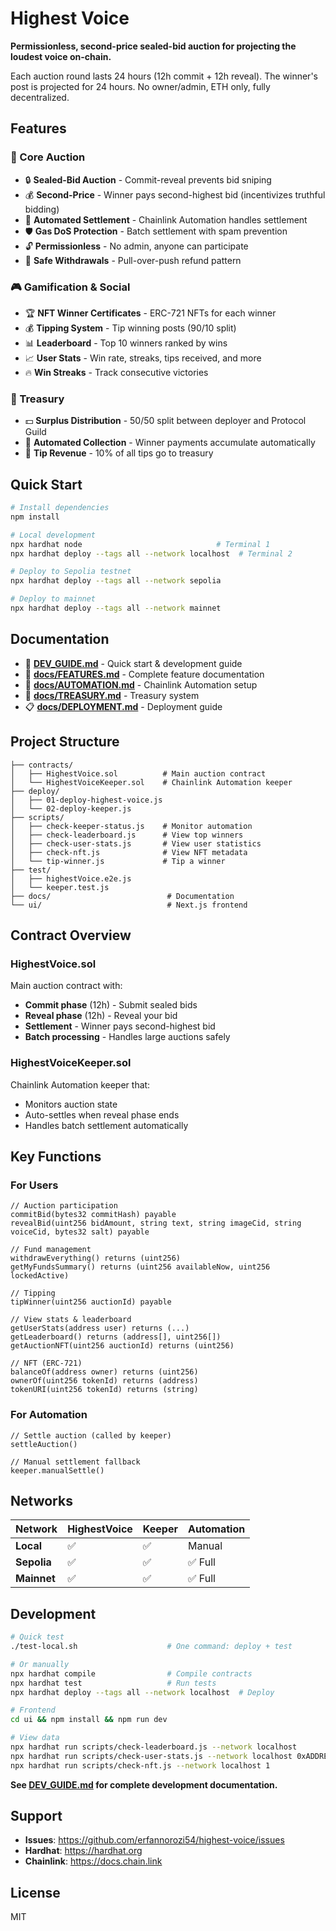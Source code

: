 # Highest Voice

**Permissionless, second-price sealed-bid auction for projecting the loudest voice on-chain.**

Each auction round lasts 24 hours (12h commit + 12h reveal). The winner's post is projected for 24 hours. No owner/admin, ETH only, fully decentralized.

## Features

### 🎯 Core Auction

- 🔒 **Sealed-Bid Auction** - Commit-reveal prevents bid sniping
- 💰 **Second-Price** - Winner pays second-highest bid (incentivizes truthful bidding)
- 🤖 **Automated Settlement** - Chainlink Automation handles settlement
- 🛡️ **Gas DoS Protection** - Batch settlement with spam prevention
- 🔓 **Permissionless** - No admin, anyone can participate
- 💸 **Safe Withdrawals** - Pull-over-push refund pattern

### 🎮 Gamification & Social

- 🏆 **NFT Winner Certificates** - ERC-721 NFTs for each winner
- 💰 **Tipping System** - Tip winning posts (90/10 split)
- 📊 **Leaderboard** - Top 10 winners ranked by wins
- 📈 **User Stats** - Win rate, streaks, tips received, and more
- 🔥 **Win Streaks** - Track consecutive victories

### 💎 Treasury

- 💵 **Surplus Distribution** - 50/50 split between deployer and Protocol Guild
- 🏦 **Automated Collection** - Winner payments accumulate automatically
- 🎁 **Tip Revenue** - 10% of all tips go to treasury

## Quick Start

```bash
# Install dependencies
npm install

# Local development
npx hardhat node                              # Terminal 1
npx hardhat deploy --tags all --network localhost  # Terminal 2

# Deploy to Sepolia testnet
npx hardhat deploy --tags all --network sepolia

# Deploy to mainnet
npx hardhat deploy --tags all --network mainnet
```

## Documentation

- 🚀 **[DEV_GUIDE.md](DEV_GUIDE.md)** - Quick start & development guide
- 📖 **[docs/FEATURES.md](docs/FEATURES.md)** - Complete feature documentation
- 🤖 **[docs/AUTOMATION.md](docs/AUTOMATION.md)** - Chainlink Automation setup
- 💎 **[docs/TREASURY.md](docs/TREASURY.md)** - Treasury system
- 📋 **[docs/DEPLOYMENT.md](docs/DEPLOYMENT.md)** - Deployment guide

## Project Structure

```tree
├── contracts/
│   ├── HighestVoice.sol          # Main auction contract
│   └── HighestVoiceKeeper.sol    # Chainlink Automation keeper
├── deploy/
│   ├── 01-deploy-highest-voice.js
│   └── 02-deploy-keeper.js
├── scripts/
│   ├── check-keeper-status.js    # Monitor automation
│   ├── check-leaderboard.js      # View top winners
│   ├── check-user-stats.js       # View user statistics
│   ├── check-nft.js              # View NFT metadata
│   └── tip-winner.js             # Tip a winner
├── test/
│   ├── highestVoice.e2e.js
│   └── keeper.test.js
├── docs/                          # Documentation
└── ui/                            # Next.js frontend
```

## Contract Overview

### HighestVoice.sol

Main auction contract with:

- **Commit phase** (12h) - Submit sealed bids
- **Reveal phase** (12h) - Reveal your bid
- **Settlement** - Winner pays second-highest bid
- **Batch processing** - Handles large auctions safely

### HighestVoiceKeeper.sol

Chainlink Automation keeper that:

- Monitors auction state
- Auto-settles when reveal phase ends
- Handles batch settlement automatically

## Key Functions

### For Users

```solidity
// Auction participation
commitBid(bytes32 commitHash) payable
revealBid(uint256 bidAmount, string text, string imageCid, string voiceCid, bytes32 salt) payable

// Fund management
withdrawEverything() returns (uint256)
getMyFundsSummary() returns (uint256 availableNow, uint256 lockedActive)

// Tipping
tipWinner(uint256 auctionId) payable

// View stats & leaderboard
getUserStats(address user) returns (...)
getLeaderboard() returns (address[], uint256[])
getAuctionNFT(uint256 auctionId) returns (uint256)

// NFT (ERC-721)
balanceOf(address owner) returns (uint256)
ownerOf(uint256 tokenId) returns (address)
tokenURI(uint256 tokenId) returns (string)
```

### For Automation

```solidity
// Settle auction (called by keeper)
settleAuction()

// Manual settlement fallback
keeper.manualSettle()
```

## Networks

| Network      | HighestVoice | Keeper | Automation |
| ------------ | ------------ | ------ | ---------- |
| **Local**    | ✅           | ✅     | Manual     |
| **Sepolia**  | ✅           | ✅     | ✅ Full    |
| **Mainnet**  | ✅           | ✅     | ✅ Full    |

## Development

```bash
# Quick test
./test-local.sh                    # One command: deploy + test

# Or manually
npx hardhat compile                # Compile contracts
npx hardhat test                   # Run tests
npx hardhat deploy --tags all --network localhost  # Deploy

# Frontend
cd ui && npm install && npm run dev

# View data
npx hardhat run scripts/check-leaderboard.js --network localhost
npx hardhat run scripts/check-user-stats.js --network localhost 0xADDRESS
npx hardhat run scripts/check-nft.js --network localhost 1
```

**See [DEV_GUIDE.md](DEV_GUIDE.md) for complete development documentation.**

## Support

- **Issues**: <https://github.com/erfannorozi54/highest-voice/issues>
- **Hardhat**: <https://hardhat.org>
- **Chainlink**: <https://docs.chain.link>

## License

MIT
